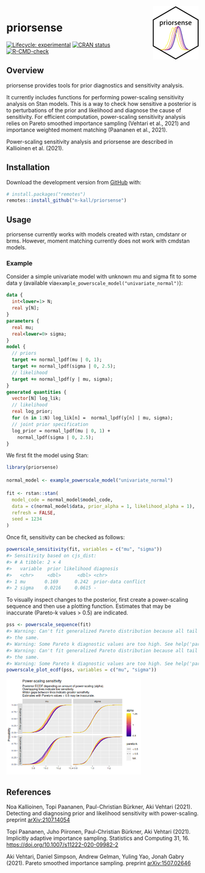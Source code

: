 
<!-- README.md is generated from README.Rmd. Please edit that file -->
<img src='man/figures/logo.png' align="right" height="139" />

# priorsense

<!-- badges: start -->
[![Lifecycle: experimental](https://img.shields.io/badge/lifecycle-experimental-orange.svg)](https://www.tidyverse.org/lifecycle/#experimental) [![CRAN status](https://www.r-pkg.org/badges/version/priorsense)](https://CRAN.R-project.org/package=priorsense) [![R-CMD-check](https://github.com/n-kall/priorsense/workflows/R-CMD-check/badge.svg)](https://github.com/n-kall/priorsense/actions) <!-- badges: end -->

## Overview

priorsense provides tools for prior diagnostics and sensitivity analysis.

It currently includes functions for performing power-scaling sensitivity analysis on Stan models. This is a way to check how sensitive a posterior is to perturbations of the prior and likelihood and diagnose the cause of sensitivity. For efficient computation, power-scaling sensitivity analysis relies on Pareto smoothed importance sampling (Vehtari et al., 2021) and importance weighted moment matching (Paananen et al., 2021).

Power-scaling sensitivity analysis and priorsense are described in Kallioinen et al. (2021).

## Installation

Download the development version from [GitHub](https://github.com/) with:

``` r
# install.packages("remotes")
remotes::install_github("n-kall/priorsense")
```

## Usage

priorsense currently works with models created with rstan, cmdstanr or brms. However, moment matching currently does not work with cmdstan models.

### Example

Consider a simple univariate model with unknown mu and sigma fit to some data y (available via`example_powerscale_model("univariate_normal")`):

``` stan
data {
  int<lower=1> N;
  real y[N];
}
parameters {
  real mu;
  real<lower=0> sigma;
}
model {
  // priors
  target += normal_lpdf(mu | 0, 1);
  target += normal_lpdf(sigma | 0, 2.5);
  // likelihood
  target += normal_lpdf(y | mu, sigma);
}
generated quantities {
  vector[N] log_lik;
  // likelihood
  real log_prior;
  for (n in 1:N) log_lik[n] =  normal_lpdf(y[n] | mu, sigma);
  // joint prior specification
  log_prior = normal_lpdf(mu | 0, 1) +
    normal_lpdf(sigma | 0, 2.5);
}
```

We first fit the model using Stan:

``` r
library(priorsense)

normal_model <- example_powerscale_model("univariate_normal")

fit <- rstan::stan(
  model_code = normal_model$model_code,
  data = c(normal_model$data, prior_alpha = 1, likelihood_alpha = 1),
  refresh = FALSE,
  seed = 1234
)
```

Once fit, sensitivity can be checked as follows:

``` r
powerscale_sensitivity(fit, variables = c("mu", "sigma"))
#> Sensitivity based on cjs_dist:
#> # A tibble: 2 × 4
#>   variable  prior likelihood diagnosis          
#>   <chr>     <dbl>      <dbl> <chr>              
#> 1 mu       0.169      0.242  prior-data conflict
#> 2 sigma    0.0216     0.0615 -
```

To visually inspect changes to the posterior, first create a power-scaling sequence and then use a plotting function. Estimates that may be inaccurate (Pareto-k values &gt; 0.5) are indicated.

``` r
pss <- powerscale_sequence(fit)
#> Warning: Can't fit generalized Pareto distribution because all tail values are
#> the same.
#> Warning: Some Pareto k diagnostic values are too high. See help('pareto-k-diagnostic') for details.
#> Warning: Can't fit generalized Pareto distribution because all tail values are
#> the same.
#> Warning: Some Pareto k diagnostic values are too high. See help('pareto-k-diagnostic') for details.
powerscale_plot_ecdf(pss, variables = c("mu", "sigma"))
```

<img src="man/figures/README-sequence-nomm-1.png" width="70%" height="70%" />

## References

Noa Kallioinen, Topi Paananen, Paul-Christian Bürkner, Aki Vehtari (2021). Detecting and diagnosing prior and likelihood sensitivity with power-scaling. preprint [arXiv:2107.14054](https://arxiv.org/abs/2107.14054)

Topi Paananen, Juho Piironen, Paul-Christian Bürkner, Aki Vehtari (2021). Implicitly adaptive importance sampling. Statistics and Computing 31, 16. <https://doi.org/10.1007/s11222-020-09982-2>

Aki Vehtari, Daniel Simpson, Andrew Gelman, Yuling Yao, Jonah Gabry (2021). Pareto smoothed importance sampling. preprint [arXiv:1507.02646](https://arxiv.org/abs/1507.02646)

